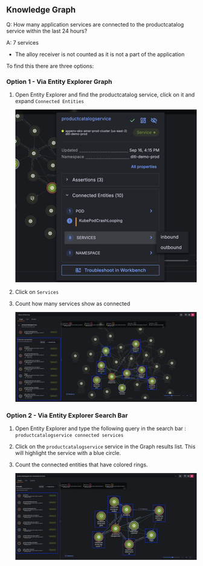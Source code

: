## Knowledge Graph
Q: How many application services are connected to the productcatalog service within the last 24 hours?

A: 7 services 
- The alloy receiver is not counted as it is not a part of the application

To find this there are three options:

### Option 1 - Via Entity Explorer Graph
1. Open Entity Explorer and find the productcatalog service, click on it and expand `Connected Entities`

    ![allentities](/images/breakout_2/1.2-asserts-1.png)

1. Click on `Services`

1. Count how many services show as connected

    ![allentities](/images/breakout_2/1.2-asserts-2.png)

### Option 2 - Via Entity Explorer Search Bar
1. Open Entity Explorer and type the following query in the search bar : `productcatalogservice connected services`    
1. Click on the `productcatalogservice` service in the Graph results list. This will highlight the service with a blue circle.
1. Count the connected entities that have colored rings.

    ![allentities](/images/breakout_2/1.2-asserts-3.png)

